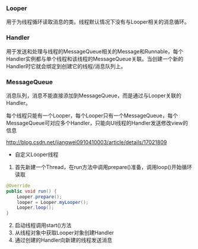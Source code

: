 ### Looper
用于为线程循环读取消息的类。线程默认情况下没有与Looper相关的消息循环。
### Handler
用于发送和处理与线程的MessageQueue相关的Message和Runnable，每个Handler实例都与单个线程和该线程的MessageQueue关联。当创建一个新的Handler时它就会绑定到创建它的线程/消息队列上。
### MessageQueue
消息队列，消息不能直接添加到MessageQueue，而是通过与Looper关联的Handler。

每个线程只能有一个Looper，每个Looper只有一个MessageQueue，每个MessageQueue可对应多个Handler，只能向UI线程的Handler发送修改view的信息

http://blog.csdn.net/jiangwei0910410003/article/details/17021809

* 自定义Looper线程
1. 首先新建一个Thread，在run方法中调用prepare()准备，调用loop()开始循环读取
```java 
@Override
public void run() {
    Looper.prepare();
    looper = Looper.myLooper();
    Looper.loop();
}
```
2. 启动线程调用start()方法
3. 从线程对象中获取Looper对象创建Handler
3. 通过创建的Handler向新建的线程发送消息